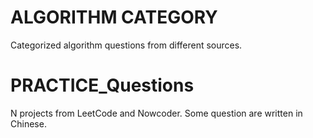 # ALGORITHM CATEGORY
Categorized algorithm questions from different sources.

# PRACTICE_Questions
N projects from LeetCode and Nowcoder. Some question are written in Chinese. 
